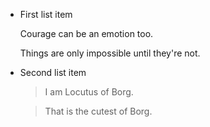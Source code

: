 - First list item

    Courage can be an emotion too.

    Things are only impossible until they're not.
+ Second list item

     > I am Locutus of Borg.

     > That is the cutest of Borg.
